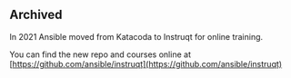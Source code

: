 ## Archived

In 2021 Ansible moved from Katacoda to Instruqt for online training.

You can find the new repo and courses online at [https://github.com/ansible/instruqt](https://github.com/ansible/instruqt)
